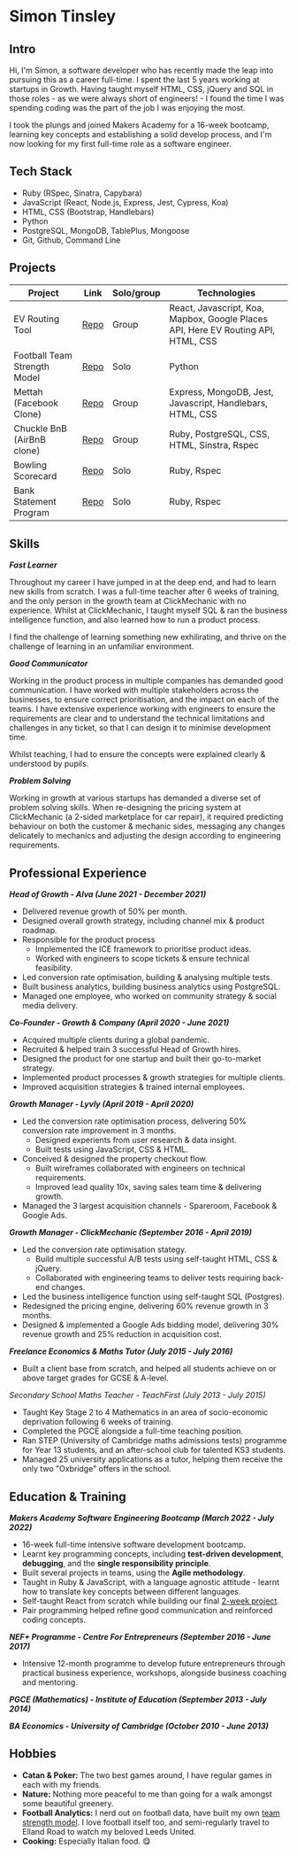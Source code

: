 # Simon Tinsley

## Intro
Hi, I'm Simon, a software developer who has recently made the leap into pursuing this as a career full-time. I spent the last 5 years working at startups in Growth. Having taught myself HTML, CSS, jQuery and SQL in those roles - as we were always short of engineers! - I found the time I was spending coding was the part of the job I was enjoying the most.

I took the plungs and joined Makers Academy for a 16-week bootcamp, learning key concepts and establishing a solid develop process, and I'm now looking for my first full-time role as a software engineer.


## Tech Stack
* Ruby (RSpec, Sinatra, Capybara)
* JavaScript (React, Node.js, Express, Jest, Cypress, Koa) 
* HTML, CSS (Bootstrap, Handlebars)
* Python
* PostgreSQL, MongoDB, TablePlus, Mongoose
* Git, Github, Command Line

## Projects

| Project | Link | Solo/group | Technologies |
| ------- | ---- | ---------- | ------------ |
| EV Routing Tool | [Repo](https://github.com/sjtinsley/ev-routing) | Group | React, Javascript, Koa, Mapbox, Google Places API, Here EV Routing API, HTML, CSS |
| Football Team Strength Model | [Repo](https://github.com/sjtinsley/teamstrengthmodel) | Solo | Python |
| Mettah (Facebook Clone) | [Repo](https://github.com/tomoneill32/acebook-allowTeamToReceiveName) | Group | Express, MongoDB, Jest, Javascript, Handlebars, HTML, CSS |
| Chuckle BnB (AirBnB clone) | [Repo](https://github.com/sjtinsley/chuckle_brothers_bnb) | Group | Ruby, PostgreSQL, CSS, HTML, Sinstra, Rspec |
| Bowling Scorecard | [Repo](https://github.com/sjtinsley/bowling-scorecard-ruby) | Solo | Ruby, Rspec |
| Bank Statement Program | [Repo](https://github.com/sjtinsley/bank-tech-test) | Solo | Ruby, Rspec |


## Skills

***Fast Learner***

Throughout my career I have jumped in at the deep end, and had to learn new skills from scratch. I was a full-time teacher after 6 weeks of training, and the only person in the growth team at ClickMechanic with no experience. Whilst at ClickMechanic, I taught myself SQL & ran the business intelligence function, and also learned how to run a product process.

I find the challenge of learning something new exhilirating, and thrive on the challenge of learning in an unfamiliar environment.


***Good Communicator***

Working in the product process in multiple companies has demanded good communication. I have worked with multiple stakeholders across the businesses, to ensure correct prioritisation, and the impact on each of the teams. I have extensive experience working with engineers to ensure the requirements are clear and to understand the technical limitations and challenges in any ticket, so that I can design it to minimise development time.

Whilst teaching, I had to ensure the concepts were explained clearly & understood by pupils.


***Problem Solving***

Working in growth at various startups has demanded a diverse set of problem solving skills. When re-designing the pricing system at ClickMechanic (a 2-sided marketplace for car repair), it required predicting behaviour on both the customer & mechanic sides, messaging any changes delicately to mechanics and adjusting the design according to engineering requirements.


## Professional Experience

***Head of Growth - Alva (June 2021 - December 2021)***
* Delivered revenue growth of 50% per month. 
* Designed overall growth strategy, including channel mix & product roadmap.
* Responsible for the product process
  * Implemented the ICE framework to prioritise product ideas.
  * Worked with engineers to scope tickets & ensure technical feasibility.
* Led conversion rate optimisation, building & analysing multiple tests.
* Built business analytics, building business analytics using PostgreSQL.
* Managed one employee, who worked on community strategy & social media delivery.


***Co-Founder - Growth & Company (April 2020 - June 2021)***
* Acquired multiple clients during a global pandemic.
* Recruited & helped train 3 successful Head of Growth hires.
* Designed the product for one startup and built their go-to-market strategy.
* Implemented product processes & growth strategies for multiple clients.
* Improved acquisition strategies & trained internal employees.


***Growth Manager - Lyvly (April 2019 - April 2020)***
* Led the conversion rate optimisation process, delivering 50% conversion rate improvement in 3 months.
  * Designed experients from user research & data insight.
  * Built tests using JavaScript, CSS & HTML.
* Conceived & designed the property checkout flow.
  * Built wireframes collaborated with engineers on technical requirements.
  * Improved lead quality 10x, saving sales team time & delivering growth.
* Managed the 3 largest acquisition channels - Spareroom, Facebook & Google Ads.


***Growth Manager - ClickMechanic (September 2016 - April 2019)***
* Led the conversion rate optimisation stategy.
  * Build multiple successful A/B tests using self-taught HTML, CSS & jQuery.
  * Collaborated with engineering teams to deliver tests requiring back-end changes.
* Led the business intelligence function using self-taught SQL (Postgres).
* Redesigned the pricing engine, delivering 60% revenue growth in 3 months.
* Designed & implemented a Google Ads bidding model, delivering 30% revenue growth and 25% reduction in acquisition cost.


***Freelance Economics & Maths Tutor (July 2015 - July 2016)***
* Built a client base from scratch, and helped all students achieve on or above target grades for GCSE & A-level.


*Secondary School Maths Teacher - TeachFirst (July 2013 - July 2015)*
* Taught Key Stage 2 to 4 Mathematics in an area of socio-economic deprivation following 6 weeks of training.
* Completed the PGCE alongside a full-time teaching position.
* Ran STEP (University of Cambridge maths admissions tests) programme for Year 13 students, and an after-school club for talented KS3 students.
* Managed 25 university applications as a tutor, helping them receive the only two "Oxbridge" offers in the school.


## Education & Training

***Makers Academy Software Engineering Bootcamp (March 2022 - July 2022)***
* 16-week full-time intensive software development bootcamp.
* Learnt key programming concepts, including **test-driven development**, **debugging**, and the **single responsibility principle**.
* Built several projects in teams, using the **Agile methodology**.
* Taught in Ruby & JavaScript, with a language agnostic attitude - learnt how to translate key concepts between different languages. 
* Self-taught React from scratch while building our final [2-week project](https://github.com/sjtinsley/ev-routing).
* Pair programming helped refine good communication and reinforced coding concepts.


***NEF+ Programme - Centre For Entrepreneurs (September 2016 - June 2017)***
* Intensive 12-month programme to develop future entrepreneurs through practical business experience, workshops, alongside business coaching and mentoring.


***PGCE (Mathematics) - Institute of Education (September 2013 - July 2014)***


***BA Economics - University of Cambridge (October 2010 - June 2013)***


## Hobbies
* **Catan & Poker:** The two best games around, I have regular games in each with my friends.
* **Nature:** Nothing more peaceful to me than going for a walk amongst some beautiful greenery.
* **Football Analytics:** I nerd out on football data, have built my own [team strength model](https://github.com/sjtinsley/teamstrengthmodel). I love football itself too, and semi-regularly travel to Elland Road to watch my beloved Leeds United.
* **Cooking:** Especially Italian food. 😋